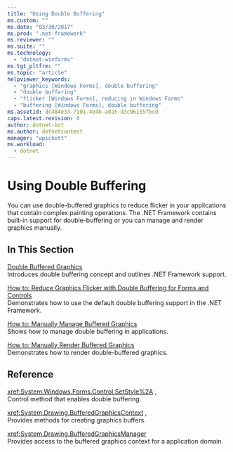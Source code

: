 ```yaml
---
title: "Using Double Buffering"
ms.custom: ""
ms.date: "03/30/2017"
ms.prod: ".net-framework"
ms.reviewer: ""
ms.suite: ""
ms.technology: 
  - "dotnet-winforms"
ms.tgt_pltfrm: ""
ms.topic: "article"
helpviewer_keywords: 
  - "graphics [Windows Forms], double buffering"
  - "double buffering"
  - "flicker [Windows Forms], reducing in Windows Forms"
  - "buffering [Windows Forms], double buffering"
ms.assetid: dc484e33-7101-4e4b-ada5-d3c96155fbcd
caps.latest.revision: 6
author: dotnet-bot
ms.author: dotnetcontent
manager: "wpickett"
ms.workload: 
  - dotnet
---
```

# Using Double Buffering
You can use double-buffered graphics to reduce flicker in your applications that contain complex painting operations. The .NET Framework contains built-in support for double-buffering or you can manage and render graphics manually.  
  
## In This Section  
 [Double Buffered Graphics](../../../../docs/framework/winforms/advanced/double-buffered-graphics.md)  
 Introduces double buffering concept and outlines .NET Framework support.  
  
 [How to: Reduce Graphics Flicker with Double Buffering for Forms and Controls](../../../../docs/framework/winforms/advanced/how-to-reduce-graphics-flicker-with-double-buffering-for-forms-and-controls.md)  
 Demonstrates how to use the default double buffering support in the .NET Framework.  
  
 [How to: Manually Manage Buffered Graphics](../../../../docs/framework/winforms/advanced/how-to-manually-manage-buffered-graphics.md)  
 Shows how to manage double buffering in applications.  
  
 [How to: Manually Render Buffered Graphics](../../../../docs/framework/winforms/advanced/how-to-manually-render-buffered-graphics.md)  
 Demonstrates how to render double-buffered graphics.  
  
## Reference  
 <xref:System.Windows.Forms.Control.SetStyle%2A> ,  
 Control method that enables double buffering.  
  
 <xref:System.Drawing.BufferedGraphicsContext> ,  
 Provides methods for creating graphics buffers.  
  
 <xref:System.Drawing.BufferedGraphicsManager>  
 Provides access to the buffered graphics context for a application domain.
